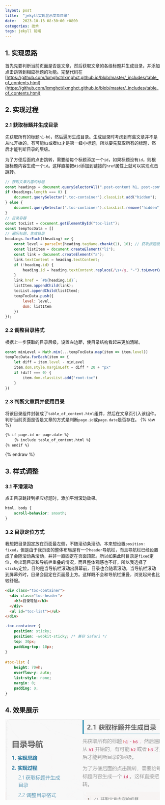 ```yaml
---
layout: post
title:  "jekyll实现显示文章目录"
date:   2023-10-13 08:30:00 +0800
categories: 技术
tags: jekyll 前端
---
```


## 1. 实现思路
首先先要判断当前页面是否是文章，然后获取文章的各级标题并生成目录，并添加点击跳转到相应标题的功能。完整代码在[https://github.com/lxmghct/lxmghct.github.io/blob/master/_includes/table_of_contents.html](https://github.com/lxmghct/lxmghct.github.io/blob/master/_includes/table_of_contents.html)

## 2. 实现过程
### 2.1 获取标题并生成目录
先获取所有的标题`h1`-`h6`，然后遍历生成目录。生成目录时考虑到有些文章并不是从`h1`开始的，有可能`h2`或者`h3`才是第一级小标题，所以要先获取所有的标题，然后才能判断目录的层级。

为了方便后面的点击跳转，需要给每个标题添加一个`id`，如果标题没有`id`，则根据标题内容生成一个`id`。这样直接把`#id`添加到链接的`href`属性上就可以实现点击跳转。

```javascript
// 获取文章内容的标题
const headings = document.querySelectorAll(".post-content h1, post-content h2, .post-content h3, .post-content h4, .post-contenth5, .post-content h6");
if (headings.length === 0) {
    document.querySelector(".toc-container").classList.add("hidden");
} else {
    document.querySelector(".toc-container").classList.remove("hidden");
}
// 目录容器
const tocList = document.getElementById("toc-list");
const tempTocData = []
// 遍历标题，生成目录
headings.forEach((heading) => {
    const level = parseInt(heading.tagName.charAt(1), 10); // 获取标题级别
    const listItem = document.createElement("li");
    const link = document.createElement("a");
    link.textContent = heading.textContent;
    if (!heading.id) {
        heading.id = heading.textContent.replace(/\s+/g, "-").toLowerCase();
    }
    link.href = `#${heading.id}`;
    listItem.appendChild(link);
    tocList.appendChild(listItem);
    tempTocData.push({
        level: level,
        dom: listItem
    })
});
```

### 2.2 调整目录格式
根据上一步获取的目录层级，设置左边距，使目录结构看起来更加清晰。
```javascript
const minLevel = Math.min(...tempTocData.map(item => item.level))
tempTocData.forEach(item => {
    let diff = item.level - minLevel
    item.dom.style.marginLeft = diff * 20 + "px"
    if (diff === 0) {
        item.dom.classList.add("root-toc")
    }
})
```


### 2.3 判断文章页并使用目录
将该目录组件封装成了`table_of_content.html`组件，然后在文章页引入该组件。判断当前页面是否是文章的方式是判断`page.id`或`page.date`是否存在。
{% raw %}
```html
{% if page.id or page.date %}
    {% include table_of_content.html %}
{% endif %}
```
{% endraw %}

## 3. 样式调整
### 3.1 平滑滚动
点击目录跳转到相应标题时，添加平滑滚动效果。
```css
html, body {
    scroll-behavior: smooth;
}
```
### 3.2 目录定位方式
我想把目录固定放在页面最左侧，不随滚动条滚动，本来想设置`position: fixed`，但是由于我页面的整体布局是有一个`header`导航栏，而且导航栏已经设置成了会随滚动条滚动，并非一直固定在页面顶部。所以如果此时目录是`fixed`定位，会出现目录和导航栏重叠的情况，而且整体观感也不好。所以我选择了`sticky`定位，目的是当导航栏滚动出屏幕前，目录也会随着滚动，当导航栏滚动到屏幕外时，目录会固定在页面最上方。这样既不会和导航栏重叠，浏览起来也比较舒服。
```html
<div class="toc-container">
  <div class="toc-header">
    <h3>目录导航</h3>
  </div>
  <ul id="toc-list"></ul>
</div>
```
```css
.toc-container {
    position: sticky;
    position: -webkit-sticky; /* 兼容 Safari */
    top: 30px;
    padding-top: 10px;
}

#toc-list {
    height: 70vh;
    overflow-y: auto;
    list-style: none;
    margin: 0;
    padding: 0;
}
```

## 4. 效果展示
![效果展示](/post_assets/images/2023/10/13-table-of-content.gif)
